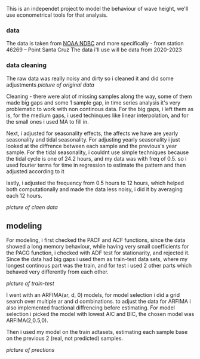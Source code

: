 This is an independet project to model the behaviour of wave height, we'll use econometrical tools for that analysis.

### data
The data is taken from [NOAA NDBC]([https://www.ndbc.noaa.gov/station_page.php?station=46269](https://www.ndbc.noaa.gov/)) and more specifically - from station 46269 – Point Santa Cruz
The data i'll use will be data from 2020-2023


### data cleaning
The raw data was really noisy and dirty so i cleaned it and did some adjustments
*picture of original data*

Cleaning - there were alot of missing samples along the way, some of them made big gaps and some 1 sample gap, in time series analysis it's very problematic to work with non continous data. 
For the big gaps, i left them as is, for the medium gaps, i used techinques like linear interpolation, and for the small ones i used MA to fill in.

Next, i adjusted for seasonality effects, the affects we have are yearly seasonality and tidal seasonality.
For adjusting yearly seasonality i just looked at the diffrence between each sample and the previous's year sample. For the tidal seasonality, i couldnt use simple techniques because the tidal cycle is one of 24.2 hours, and my data was with freq of 0.5. so i used fourier terms for time in regression to estimate the pattern and then adjusted according to it

lastly, i adjusted the frequency from 0.5 hours to 12 hours, which helped both computationally and made the data less noisy, i did it by averaging each 12 hours.

*picture of claen data*

## modeling

For modeling, i first checked the PACF and ACF functions, since the data showed a long memory behaviour, while having very small coefficients for the PACG function, i checked with ADF test for stationarity, and rejected it.
Since the data had big gaps i used them as train-test data sets, where my longest continous part was the train, and for test i used 2 other parts which behaved very differently from each other.

*picture of train-test*

I went with an ARFIMA(ar, d, 0) models, for model selection i did a grid search over multiple ar and d combinations. to adjust the data for ARFIMA i also implemented fractional diffrencing before estimating. For model selection i picked the model with lowest AIC and BIC, the chosen model was ARFIMA(2,0.5,0).


Then i used my model on the train adtasets, estimating each sample base on the previous 2 (real, not predicted) samples.

*picture of prections*

